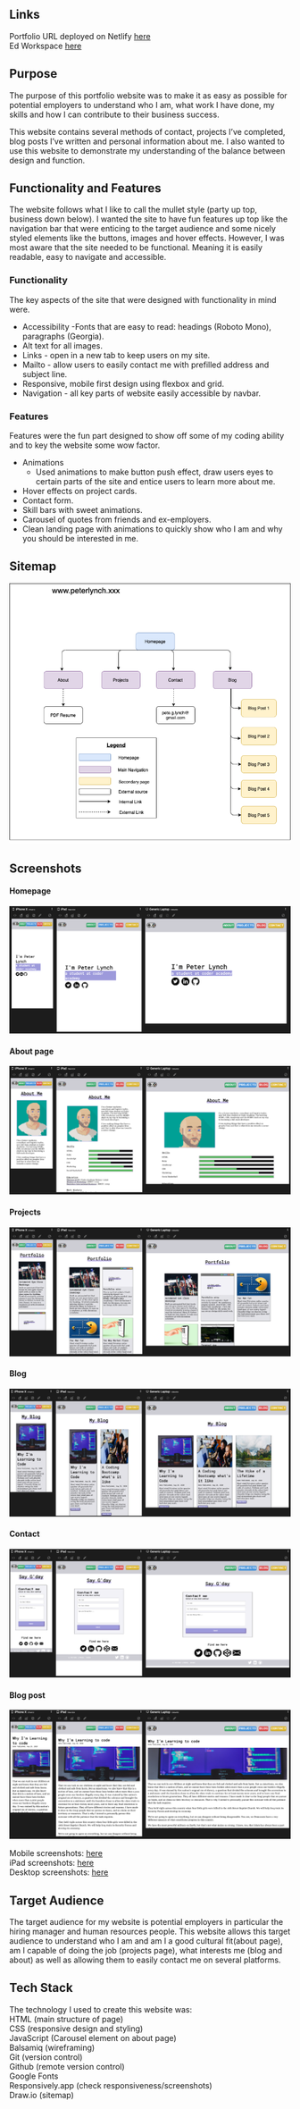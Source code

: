Links
------
Portfolio URL deployed on Netlify [here](https://peter-lynch.netlify.app/index.html)<br>
Ed Workspace [here](https://edstem.org/courses/4464/workspaces/pKAuXdXPXw4xGq6gGQwV83bfVxRoiQsc)<br>


Purpose
------
The purpose of this portfolio website was to make it as easy as possible for potential employers to understand who I am, what work I have done, my skills and how I can contribute to their business success.

This website contains several methods of contact, projects I’ve completed, blog posts I’ve written and personal information about me. I also wanted to use this website to demonstrate my understanding of the balance between design and function.

Functionality and Features
------
The website follows what I like to call the mullet style (party up top, business down below). I wanted the site to have fun features up top like the navigation bar that were enticing to the target audience and some nicely styled elements like the buttons, images and hover effects. However, I was most aware that the site needed to be functional. Meaning it is easily readable, easy to navigate and accessible.

### Functionality
The key aspects of the site that were designed with functionality in mind were.
- Accessibility
    -Fonts that are easy to read: headings (Roboto Mono), paragraphs (Georgia).
- Alt text for all images.
- Links - open in a new tab to keep users on my site.
- Mailto - allow users to easily contact me with prefilled address and subject line.
- Responsive, mobile first design using flexbox and grid.
- Navigation - all key parts of website easily accessible by navbar.

### Features
Features were the fun part designed to show off some of my coding ability and to key the website some wow factor.
- Animations
    - Used animations to make button push effect, draw users eyes to certain parts of the site and entice users to learn more about me.
- Hover effects on project cards.
- Contact form.
- Skill bars with sweet animations.
- Carousel of quotes from friends and ex-employers.
- Clean landing page with animations to quickly show who I am and why you should be interested in me.

Sitemap
------
![site map for Portfolio](docs/sitemap.png)

Screenshots
------
#### Homepage
![Homepage screenshots | Mobile | iPad | Desktop](docs/Pages-screenshots/homepage-screenshot.png)
#### About page
![About page screenshots | Mobile | iPad | Desktop](docs/Pages-screenshots/about-screenshot.png)
#### Projects
![Projects page screenshots | Mobile | iPad | Desktop](docs/Pages-screenshots/projects-screenshot.png)
#### Blog
![Blog page screenshots | Mobile | iPad | Desktop](docs/Pages-screenshots/blog-screenshot.png)
#### Contact
![Contact page screenshots | Mobile | iPad | Desktop](docs/Pages-screenshots/contact-screenshot.png)
#### Blog post
![Blog post page screenshots | Mobile | iPad | Desktop](docs/Pages-screenshots/blog-post-screenshot.png)

Mobile screenshots: [here](docs//Mobile-screenshots)<br>
iPad screenshots: [here](docs//iPad-screenshots)<br>
Desktop screenshots: [here](docs//Desktop-screenshots)<br>

Target Audience
------
The target audience for my website is potential employers in particular the hiring manager and human resources people. This website allows this target audience to understand who I am and am I a good cultural fit(about page), am I capable of doing the job (projects page), what interests me (blog and about) as well as allowing them to easily contact me on several
platforms.

Tech Stack
------
The technology I used to create this website was:<br>
HTML (main structure of page)<br>
CSS (responsive design and styling)<br>
JavaScript (Carousel element on about page)<br>
Balsamiq (wireframing)<br>
Git (version control)<br>
Github (remote version control)<br>
Google Fonts<br>
Responsively.app (check responsiveness/screenshots)<br>
Draw.io (sitemap)<br>
